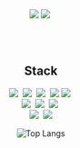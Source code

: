 <div align="center">
<a href ="https://github.com/HAN-SEOHYUN"><img src="https://img.shields.io/badge/github-181717?style=for-the-badge&logo=github&logoColor=white"></a>&nbsp;<a href="https://feelfreetothink.tistory.com/"><img src="https://img.shields.io/badge/tistory-fe7d37?style=for-the-badge&logo=tistory&logoColor=white"></a>&nbsp;<br>

<br><br>
<h2 align="center">Stack</h2>

<div align="center">
  <img src="https://img.shields.io/badge/JAVA-007396?style=for-the-badge&logo=java&logoColor=white">&nbsp;
  <img src="https://img.shields.io/badge/Spring-6DB33F?style=for-the-badge&logo=Spring&logoColor=white">&nbsp;
  <img src="https://img.shields.io/badge/AWS-232F3E?style=for-the-badge&logo=AmazonAWS&logoColor=white">&nbsp;
  <img src="https://img.shields.io/badge/Docker-2496ED?style=for-the-badge&logo=Docker&logoColor=white">
  <img src="https://img.shields.io/badge/PHP-777BB4?style=for-the-badge&logo=php&logoColor=white">&nbsp;
  <br>
  <img src="https://img.shields.io/badge/typescript-3178C6?style=for-the-badge&logo=typescript&logoColor=black">&nbsp;
  <img src="https://img.shields.io/badge/javascript-F7DF1E?style=for-the-badge&logo=javascript&logoColor=black">&nbsp;
  <img src="https://img.shields.io/badge/Node.js-339933?style=for-the-badge&logo=Node.js&logoColor=white">&nbsp;
  <br>
  <img src="https://img.shields.io/badge/mysql-4479A1?style=for-the-badge&logo=mysql&logoColor=white">&nbsp;
  <img src="https://img.shields.io/badge/linux-FCC624?style=for-the-badge&logo=linux&logoColor=black">
</div>


![Top Langs](https://github-readme-stats.vercel.app/api/top-langs/?username=HAN-SEOHYUN&layout=compact&theme=merko)
</div>
